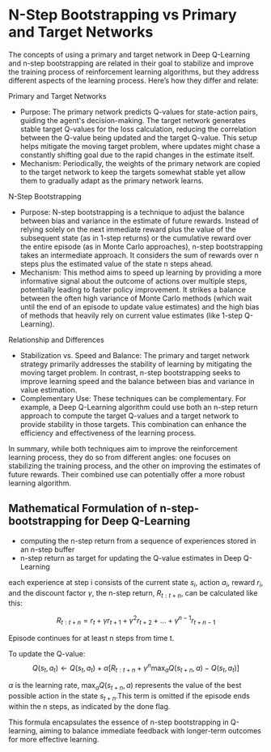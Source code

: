 # N-Step Bootstrapping vs Primary and Target Networks

The concepts of using a primary and target network in Deep Q-Learning and n-step bootstrapping are related in their goal to stabilize and improve the training process of reinforcement learning algorithms, but they address different aspects of the learning process. Here’s how they differ and relate:

Primary and Target Networks

- Purpose: The primary network predicts Q-values for state-action pairs, guiding the agent's decision-making. The target network generates stable target Q-values for the loss calculation, reducing the correlation between the Q-value being updated and the target Q-value. This setup helps mitigate the moving target problem, where updates might chase a constantly shifting goal due to the rapid changes in the estimate itself.
- Mechanism: Periodically, the weights of the primary network are copied to the target network to keep the targets somewhat stable yet allow them to gradually adapt as the primary network learns.

N-Step Bootstrapping

- Purpose: N-step bootstrapping is a technique to adjust the balance between bias and variance in the estimate of future rewards. Instead of relying solely on the next immediate reward plus the value of the subsequent state (as in 1-step returns) or the cumulative reward over the entire episode (as in Monte Carlo approaches), n-step bootstrapping takes an intermediate approach. It considers the sum of rewards over n steps plus the estimated value of the state n steps ahead.
- Mechanism: This method aims to speed up learning by providing a more informative signal about the outcome of actions over multiple steps, potentially leading to faster policy improvement. It strikes a balance between the often high variance of Monte Carlo methods (which wait until the end of an episode to update value estimates) and the high bias of methods that heavily rely on current value estimates (like 1-step Q-Learning).

Relationship and Differences

- Stabilization vs. Speed and Balance: The primary and target network strategy primarily addresses the stability of learning by mitigating the moving target problem. In contrast, n-step bootstrapping seeks to improve learning speed and the balance between bias and variance in value estimation.
- Complementary Use: These techniques can be complementary. For example, a Deep Q-Learning algorithm could use both an n-step return approach to compute the target Q-values and a target network to provide stability in those targets. This combination can enhance the efficiency and effectiveness of the learning process.

In summary, while both techniques aim to improve the reinforcement learning process, they do so from different angles: one focuses on stabilizing the training process, and the other on improving the estimates of future rewards. Their combined use can potentially offer a more robust learning algorithm.

## Mathematical Formulation of n-step-bootstrapping for Deep Q-Learning

- computing the n-step return from a sequence of experiences stored in an n-step buffer
- n-step return as target for updating the Q-value estimates in Deep Q-Learning

each experience at step i consists of the current state $s_{i}$,  action $a_{i}$, reward $r_{i}$, and the discount factor $\gamma$, the n-step return, $R_{t:t+n}$, can be calculated like this:

$$
R_{t:t+n} = r_t + \gamma r_{t+1} + \gamma^2 r_{t+2} + \ldots + \gamma^{n-1} r_{t+n-1}
$$

Episode continues for at least n steps from time t.

To update the Q-value:
$$
Q(s_t, a_t) \leftarrow Q(s_t, a_t) + \alpha \left[R_{t:t+n} + \gamma^n \max_{a}Q(s_{t+n}, a) - Q(s_t, a_t)\right]
$$

$\alpha$ is the learning rate, $\max_{a}Q(s_{t+n}, a)$ represents the value of the best possible action in the state $s_{t+n}$.This term is omitted if the episode ends within the n steps, as indicated by the done flag.

This formula encapsulates the essence of n-step bootstrapping in Q-learning, aiming to balance immediate feedback with longer-term outcomes for more effective learning.
